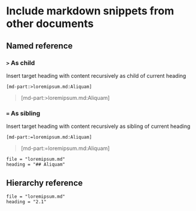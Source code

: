 ﻿# Include markdown snippets from other documents

## Named reference

### `>` As child
Insert target heading with content recursively as child of current heading

`[md-part:>loremipsum.md:Aliquam]`

> [md-part:>loremipsum.md:Aliquam]

### `=` As sibling
Insert target heading with content recursively as sibling of current heading

`[md-part:=loremipsum.md:Aliquam]`

> [md-part:=loremipsum.md:Aliquam]

```markdown-snippet:
file = "loremipsum.md"
heading = "## Aliquam"
```

## Hierarchy reference
```markdown-snippet:
file = "loremipsum.md"
heading = "2.1"
```
